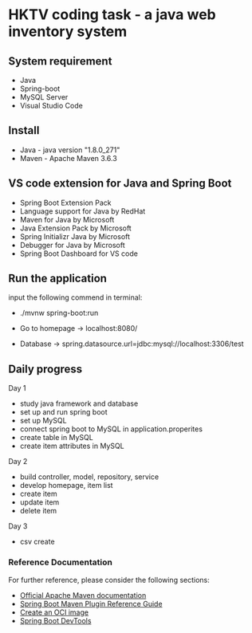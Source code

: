 # HKTV coding task - a java web inventory system

## System requirement
* Java 
* Spring-boot
* MySQL Server
* Visual Studio Code

## Install
* Java - java version "1.8.0_271"
* Maven - Apache Maven 3.6.3 

## VS code extension for Java and Spring Boot
* Spring Boot Extension Pack
* Language support for Java by RedHat
*  Maven for Java by Microsoft
* Java Extension Pack by Microsoft
* Spring Initializr Java by Microsoft
* Debugger for Java by Microsoft
* Spring Boot Dashboard for VS code

## Run the application
input the following commend in terminal:
* ./mvnw spring-boot:run

* Go to homepage -> localhost:8080/
* Database -> spring.datasource.url=jdbc:mysql://localhost:3306/test

## Daily progress
Day 1
- study java framework and database
- set up and run spring boot
- set up MySQL
- connect spring boot to MySQL in application.properites
- create table in MySQL
- create item attributes in MySQL

Day 2
- build controller, model, repository, service
- develop homepage, item list
- create item
- update item
- delete item

Day 3
- csv create


### Reference Documentation
For further reference, please consider the following sections:

* [Official Apache Maven documentation](https://maven.apache.org/guides/index.html)
* [Spring Boot Maven Plugin Reference Guide](https://docs.spring.io/spring-boot/docs/2.4.2/maven-plugin/reference/html/)
* [Create an OCI image](https://docs.spring.io/spring-boot/docs/2.4.2/maven-plugin/reference/html/#build-image)
* [Spring Boot DevTools](https://docs.spring.io/spring-boot/docs/2.4.2/reference/htmlsingle/#using-boot-devtools)

